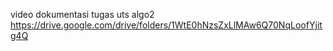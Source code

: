 video dokumentasi tugas uts algo2
https://drive.google.com/drive/folders/1WtE0hNzsZxLlMAw6Q70NqLoofYjitg4Q
